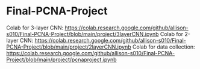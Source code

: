 # Final-PCNA-Project
Colab for 3-layer CNN: https://colab.research.google.com/github/allison-s010/Final-PCNA-Project/blob/main/project/3layerCNN.ipynb
Colab for 2-layer CNN: https://colab.research.google.com/github/allison-s010/Final-PCNA-Project/blob/main/project/2layerCNN.ipynb
Colab for data collection: https://colab.research.google.com/github/allison-s010/Final-PCNA-Project/blob/main/project/pcnaproject.ipynb
